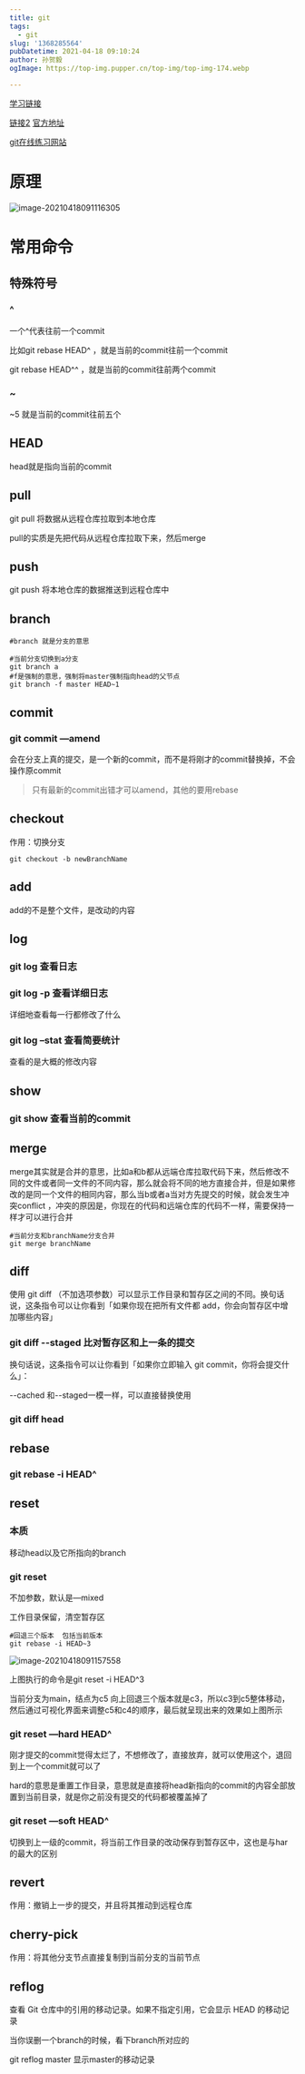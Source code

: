 ```yaml
---
title: git
tags:
  - git
slug: '1368285564'
pubDatetime: 2021-04-18 09:10:24
author: 孙贺毅
ogImage: https://top-img.pupper.cn/top-img/top-img-174.webp

---
```


[学习链接](https://juejin.cn/post/6844904054477291533#heading-11)

[链接2](https://shidongxu0312.github.io/2019/11/28/Git-原理详解及实用指南/#比对工作目录和暂存区) [官方地址](https://git-scm.com/)

[git在线练习网站](https://learngitbranching.js.org/?demo=&locale=zh_CN)

<!-- more -->

# 原理

![image-20210418091116305](https://gitee.com/flow_disaster/blog-map-bed/raw/master/img/image-20210418091116305.png)

# 常用命令

## 特殊符号

### ^

一个^代表往前一个commit

比如git rebase HEAD^  ，就是当前的commit往前一个commit

git rebase HEAD^^  ，就是当前的commit往前两个commit

### ~

~5  就是当前的commit往前五个

## HEAD

head就是指向当前的commit

## pull

git pull  将数据从远程仓库拉取到本地仓库

pull的实质是先把代码从远程仓库拉取下来，然后merge

## push

git push 将本地仓库的数据推送到远程仓库中

## branch

```Git
#branch 就是分支的意思

#当前分支切换到a分支
git branch a 
#f是强制的意思，强制将master强制指向head的父节点
git branch -f master HEAD~1 
```

## commit

### git commit —amend

会在分支上真的提交，是一个新的commit，而不是将刚才的commit替换掉，不会操作原commit

> 只有最新的commit出错才可以amend，其他的要用rebase

## checkout

作用：切换分支

```Git
git checkout -b newBranchName
```

## add

add的不是整个文件，是改动的内容

## log

### git log 查看日志

### git log -p 查看详细日志

详细地查看每一行都修改了什么

### git log –stat 查看简要统计

查看的是大概的修改内容

## show

### git show 查看当前的commit

## merge

merge其实就是合并的意思，比如a和b都从远端仓库拉取代码下来，然后修改不同的文件或者同一文件的不同内容，那么就会将不同的地方直接合并，但是如果修改的是同一个文件的相同内容，那么当b或者a当对方先提交的时候，就会发生冲突conflict ，冲突的原因是，你现在的代码和远端仓库的代码不一样，需要保持一样才可以进行合并

```Git
#当前分支和branchName分支合并
git merge branchName  
```

## diff

使用 git diff （不加选项参数）可以显示工作目录和暂存区之间的不同。换句话说，这条指令可以让你看到「如果你现在把所有文件都 add，你会向暂存区中增加哪些内容」

### git diff --staged 比对暂存区和上一条的提交

换句话说，这条指令可以让你看到「如果你立即输入 git commit，你将会提交什么」：

--cached 和--staged一模一样，可以直接替换使用

### git diff head

## rebase

### git rebase -i HEAD^

## reset

### 本质

移动head以及它所指向的branch

### git reset

不加参数，默认是—mixed

工作目录保留，清空暂存区

```Git
#回退三个版本  包括当前版本
git rebase -i HEAD~3  
```

![image-20210418091157558](https://gitee.com/flow_disaster/blog-map-bed/raw/master/img/image-20210418091157558.png)

上图执行的命令是git reset -i HEAD^3

当前分支为main，结点为c5  向上回退三个版本就是c3，所以c3到c5整体移动，然后通过可视化界面来调整c5和c4的顺序，最后就呈现出来的效果如上图所示

### git reset —hard HEAD^

刚才提交的commit觉得太烂了，不想修改了，直接放弃，就可以使用这个，退回到上一个commit就可以了

hard的意思是重置工作目录，意思就是直接将head新指向的commit的内容全部放置到当前目录，就是你之前没有提交的代码都被覆盖掉了

### git reset —soft HEAD^

切换到上一级的commit，将当前工作目录的改动保存到暂存区中，这也是与har的最大的区别

## revert

作用：撤销上一步的提交，并且将其推动到远程仓库

## cherry-pick

作用：将其他分支节点直接复制到当前分支的当前节点

## reflog

查看 Git 仓库中的引用的移动记录。如果不指定引用，它会显示 HEAD 的移动记录

当你误删一个branch的时候，看下branch所对应的

git reflog master 显示master的移动记录